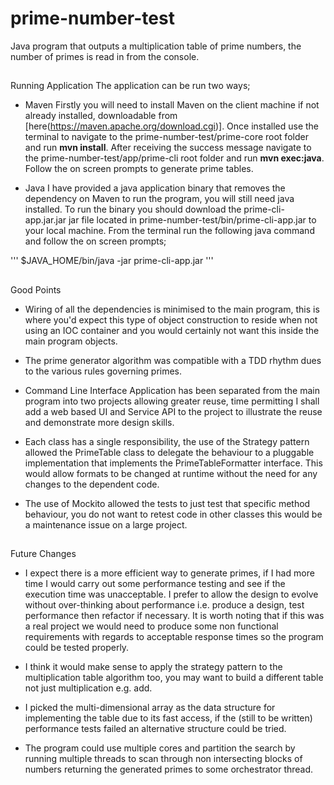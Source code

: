 # prime-number-test
Java program that outputs a multiplication table of prime numbers, the number of primes is read in from the console.

##
Running Application
The application can be run two ways;

- Maven
Firstly you will need to install Maven on the client machine if not already installed, downloadable from [here(https://maven.apache.org/download.cgi)]. Once installed use the terminal to navigate to the prime-number-test/prime-core root folder and run **mvn install**. After receiving the success message navigate to the prime-number-test/app/prime-cli root folder and run **mvn exec:java**. Follow the on screen prompts to generate prime tables.

- Java
I have provided a java application binary that removes the dependency on Maven to run the program, you will still need java installed. To run the binary you should download the prime-cli-app.jar.jar jar file located in prime-number-test/bin/prime-cli-app.jar to your local machine. From the terminal run the following java command and follow the on screen prompts;

'''
$JAVA_HOME/bin/java -jar prime-cli-app.jar
'''

##
Good Points
- Wiring of all the dependencies is minimised to the main program, this is where you'd expect this type of object construction to reside when not using an IOC container and you would certainly not want this inside the main program objects.

- The prime generator algorithm was compatible with a TDD rhythm dues to the various rules governing primes.

- Command Line Interface Application has been separated from the main program into two projects allowing greater reuse, time permitting I shall add a web based UI and Service API to the project to illustrate the reuse and demonstrate more design skills.

- Each class has a single responsibility, the use of the Strategy pattern allowed the PrimeTable class to delegate the behaviour to a pluggable implementation that implements the PrimeTableFormatter interface. This would allow formats to be changed at runtime without the need for any changes to the dependent code.

- The use of Mockito allowed the tests to just test that specific method behaviour, you do not want to retest code in other classes this would be a maintenance issue on a large project.

##
Future Changes
- I expect there is a more efficient way to generate primes, if I had more time I would carry out some performance testing and see if the execution time was unacceptable. I prefer to allow the design to evolve without over-thinking about performance i.e. produce a design, test performance then refactor if necessary. It is worth noting that if this was a real project we would need to produce some non functional requirements with regards to acceptable response times so the program could be tested properly.

- I think it would make sense to apply the strategy pattern to the multiplication table algorithm too, you may want to build a different table not just multiplication e.g. add.

- I picked the multi-dimensional array as the data structure for implementing the table due to its fast access, if the (still to be written) performance tests failed an alternative structure could be tried.

- The program could use multiple cores and partition the search by running multiple threads to scan through non intersecting blocks of numbers returning the generated primes to some orchestrator thread.

